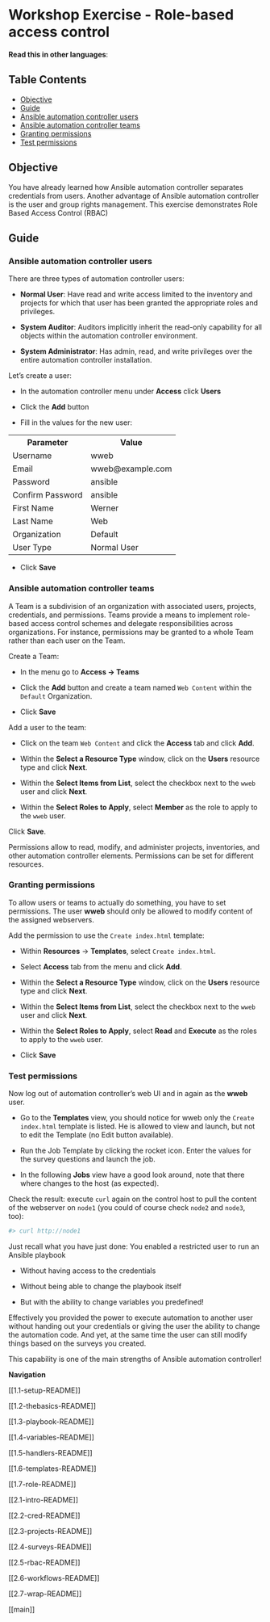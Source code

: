 # Workshop Exercise - Role-based access control

**Read this in other languages**:


## Table Contents

* [Objective](#objective)
* [Guide](#guide)
* [Ansible automation controller users](#ansible-automation-controller-users)
* [Ansible automation controller teams](#ansible-automation-controller-teams)
* [Granting permissions](#granting-permissions)
* [Test permissions](#test-permissions)

## Objective

You have already learned how Ansible automation controller separates credentials from users. Another advantage of Ansible automation controller is the user and group rights management.  This exercise demonstrates Role Based Access Control (RBAC)

## Guide

### Ansible automation controller users

There are three types of automation controller users:

* **Normal User**: Have read and write access limited to the inventory and projects for which that user has been granted the appropriate roles and privileges.

* **System Auditor**: Auditors implicitly inherit the read-only capability for all objects within the automation controller environment.

* **System Administrator**: Has admin, read, and write privileges over the entire automation controller installation.

Let’s create a user:

* In the automation controller menu under **Access** click **Users**

* Click the **Add** button

* Fill in the values for the new user:


<table>
  <tr>
    <th>Parameter</th>
    <th>Value</th>
  </tr>
  <tr>
    <td>Username</td>
    <td>wweb</td>
  </tr>
  <tr>
    <td>Email</td>
    <td>wweb@example.com</td>
  </tr>
  <tr>
    <td>Password</td>
    <td>ansible</td>
  </tr>
  <tr>
    <td>Confirm Password</td>
    <td>ansible</td>
  </tr>
  <tr>
    <td>First Name</td>
    <td>Werner</td>
  </tr>
  <tr>
    <td>Last Name</td>
    <td>Web</td>
  </tr>
  <tr>
    <td>Organization</td>
    <td>Default</td>
  </tr>
  <tr>
    <td>User Type</td>
    <td>Normal User</td>
  </tr>
</table>


* Click **Save**

### Ansible automation controller teams

A Team is a subdivision of an organization with associated users, projects, credentials, and permissions. Teams provide a means to implement role-based access control schemes and delegate responsibilities across organizations. For instance, permissions may be granted to a whole Team rather than each user on the Team.

Create a Team:

* In the menu go to **Access → Teams**

* Click the **Add** button and create a team named `Web Content` within the `Default` Organization.

* Click **Save**

Add a user to the team:

* Click on the team `Web Content` and click the **Access** tab and click **Add**.

* Within the **Select a Resource Type** window, click on the **Users** resource type and click **Next**.

* Within the **Select Items from List**, select the checkbox next to the `wweb` user and click **Next**.

* Within the **Select Roles to Apply**, select **Member** as the role to apply to the `wweb` user.

Click **Save**.

Permissions allow to read, modify, and administer projects, inventories, and other automation controller elements. Permissions can be set for different resources.

### Granting permissions

To allow users or teams to actually do something, you have to set permissions. The user **wweb** should only be allowed to modify content of the assigned webservers.

Add the permission to use the `Create index.html` template:

* Within **Resources** -> **Templates**, select `Create index.html`. 

* Select **Access** tab from the menu and click **Add**.

* Within the **Select a Resource Type** window, click on the **Users** resource type and click **Next**.

* Within the **Select Items from List**, select the checkbox next to the `wweb` user and click **Next**.

* Within the **Select Roles to Apply**, select **Read** and **Execute** as the roles to apply to the `wweb` user.

* Click **Save**

### Test permissions

Now log out of automation controller’s web UI and in again as the **wweb** user.

* Go to the **Templates** view, you should notice for wweb only the `Create
  index.html` template is listed. He is allowed to view and launch, but not to edit the Template (no Edit button available).

* Run the Job Template by clicking the rocket icon. Enter the values for the survey questions and launch the job.

* In the following **Jobs** view have a good look around, note that there where changes to the host (as expected).

Check the result: execute `curl` again on the control host to pull the content of the webserver on `node1` (you could of course check `node2` and `node3`, too):

```bash
#> curl http://node1
```

Just recall what you have just done: You enabled a restricted user to run an Ansible playbook

* Without having access to the credentials

* Without being able to change the playbook itself

* But with the ability to change variables you predefined\!

Effectively you provided the power to execute automation to another user without handing out your credentials or giving the user the ability to change the automation code. And yet, at the same time the user can still modify things based on the surveys you created.

This capability is one of the main strengths of Ansible automation controller\!


**Navigation**

[[1.1-setup-README]] 

[[1.2-thebasics-README]]  

[[1.3-playbook-README]]  

[[1.4-variables-README]]  

[[1.5-handlers-README]]  

[[1.6-templates-README]]   

[[1.7-role-README]]  

[[2.1-intro-README]]  

[[2.2-cred-README]]  

[[2.3-projects-README]]   

[[2.4-surveys-README]]  

[[2.5-rbac-README]]   

[[2.6-workflows-README]]  

[[2.7-wrap-README]]  

[[main]]
